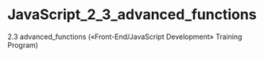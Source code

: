 # JavaScript_2_3_advanced_functions
2.3 advanced_functions («Front-End/JavaScript Development» Training Program)
